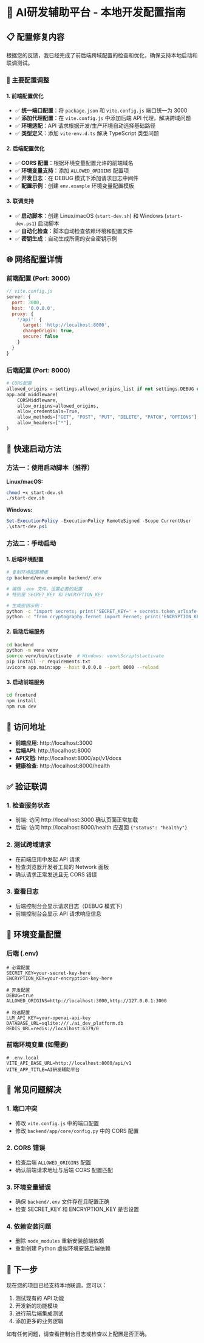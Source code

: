 # 🚀 AI研发辅助平台 - 本地开发配置指南

## 📋 配置修复内容

根据您的反馈，我已经完成了前后端跨域配置的检查和优化，确保支持本地启动和联调测试。

### 🔧 主要配置调整

#### 1. **前端配置优化**
- ✅ **统一端口配置**：将 `package.json` 和 `vite.config.js` 端口统一为 3000
- ✅ **添加代理配置**：在 `vite.config.js` 中添加后端 API 代理，解决跨域问题
- ✅ **环境适配**：API 请求根据开发/生产环境自动选择基础路径
- ✅ **类型定义**：添加 `vite-env.d.ts` 解决 TypeScript 类型问题

#### 2. **后端配置优化**
- ✅ **CORS 配置**：根据环境变量配置允许的前端域名
- ✅ **环境变量支持**：添加 `ALLOWED_ORIGINS` 配置项
- ✅ **开发日志**：在 DEBUG 模式下添加请求日志中间件
- ✅ **配置示例**：创建 `env.example` 环境变量配置模板

#### 3. **联调支持**
- ✅ **启动脚本**：创建 Linux/macOS (`start-dev.sh`) 和 Windows (`start-dev.ps1`) 启动脚本
- ✅ **自动化检查**：脚本自动检查依赖环境和配置文件
- ✅ **密钥生成**：自动生成所需的安全密钥示例

## 🌐 网络配置详情

### 前端配置 (Port: 3000)
```javascript
// vite.config.js
server: {
  port: 3000,
  host: '0.0.0.0',
  proxy: {
    '/api': {
      target: 'http://localhost:8000',
      changeOrigin: true,
      secure: false
    }
  }
}
```

### 后端配置 (Port: 8000)
```python
# CORS配置
allowed_origins = settings.allowed_origins_list if not settings.DEBUG else ["*"]
app.add_middleware(
    CORSMiddleware,
    allow_origins=allowed_origins,
    allow_credentials=True,
    allow_methods=["GET", "POST", "PUT", "DELETE", "PATCH", "OPTIONS"],
    allow_headers=["*"],
)
```

## 🚀 快速启动方法

### 方法一：使用启动脚本（推荐）

**Linux/macOS:**
```bash
chmod +x start-dev.sh
./start-dev.sh
```

**Windows:**
```powershell
Set-ExecutionPolicy -ExecutionPolicy RemoteSigned -Scope CurrentUser
.\start-dev.ps1
```

### 方法二：手动启动

#### 1. 后端环境配置
```bash
# 复制环境配置模板
cp backend/env.example backend/.env

# 编辑 .env 文件，设置必要的配置
# 特别是 SECRET_KEY 和 ENCRYPTION_KEY

# 生成密钥示例：
python -c "import secrets; print('SECRET_KEY=' + secrets.token_urlsafe(32))"
python -c "from cryptography.fernet import Fernet; print('ENCRYPTION_KEY=' + Fernet.generate_key().decode())"
```

#### 2. 启动后端服务
```bash
cd backend
python -m venv venv
source venv/bin/activate  # Windows: venv\Scripts\activate
pip install -r requirements.txt
uvicorn app.main:app --host 0.0.0.0 --port 8000 --reload
```

#### 3. 启动前端服务
```bash
cd frontend
npm install
npm run dev
```

## 🔗 访问地址

- **前端应用**: http://localhost:3000
- **后端API**: http://localhost:8000
- **API文档**: http://localhost:8000/api/v1/docs
- **健康检查**: http://localhost:8000/health

## ✅ 验证联调

### 1. 检查服务状态
- 前端: 访问 http://localhost:3000 确认页面正常加载
- 后端: 访问 http://localhost:8000/health 应返回 `{"status": "healthy"}`

### 2. 测试跨域请求
- 在前端应用中发起 API 请求
- 检查浏览器开发者工具的 Network 面板
- 确认请求正常发送且无 CORS 错误

### 3. 查看日志
- 后端控制台会显示请求日志（DEBUG 模式下）
- 前端控制台会显示 API 请求响应信息

## 📝 环境变量配置

### 后端 (.env)
```env
# 必需配置
SECRET_KEY=your-secret-key-here
ENCRYPTION_KEY=your-encryption-key-here

# 开发配置
DEBUG=true
ALLOWED_ORIGINS=http://localhost:3000,http://127.0.0.1:3000

# 可选配置
LLM_API_KEY=your-openai-api-key
DATABASE_URL=sqlite:///./ai_dev_platform.db
REDIS_URL=redis://localhost:6379/0
```

### 前端环境变量 (如需要)
```env
# .env.local
VITE_API_BASE_URL=http://localhost:8000/api/v1
VITE_APP_TITLE=AI研发辅助平台
```

## 🐛 常见问题解决

### 1. 端口冲突
- 修改 `vite.config.js` 中的端口配置
- 修改 `backend/app/core/config.py` 中的 CORS 配置

### 2. CORS 错误
- 检查后端 `ALLOWED_ORIGINS` 配置
- 确认前端请求地址与后端 CORS 配置匹配

### 3. 环境变量错误
- 确保 `backend/.env` 文件存在且配置正确
- 检查 SECRET_KEY 和 ENCRYPTION_KEY 是否设置

### 4. 依赖安装问题
- 删除 `node_modules` 重新安装前端依赖
- 重新创建 Python 虚拟环境安装后端依赖

## 🎯 下一步

现在您的项目已经支持本地联调，您可以：
1. 测试现有的 API 功能
2. 开发新的功能模块
3. 进行前后端集成测试
4. 添加更多的业务逻辑

如有任何问题，请查看控制台日志或检查以上配置是否正确。 